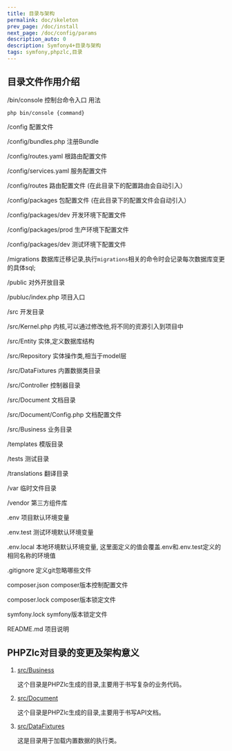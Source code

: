 ```yaml
---
title: 目录与架构
permalink: doc/skeleton
prev_page: /doc/install
next_page: /doc/config/params
description_auto: 0
description: Symfony4+目录与架构
tags: symfony,phpzlc,目录
---
```


## 目录文件作用介绍

/bin/console  控制台命令入口  用法 

```shell
php bin/console {command}
```

/config 配置文件

/config/bundles.php 注册Bundle

/config/routes.yaml 根路由配置文件

/config/services.yaml 服务配置文件

/config/routes 路由配置文件 (在此目录下的配置路由会自动引入）

/config/packages 包配置文件 (在此目录下的配置文件会自动引入）

/config/packages/dev 开发环境下配置文件

/config/packages/prod 生产环境下配置文件

/config/packages/dev 测试环境下配置文件

/migrations 数据库迁移记录,执行`migrations`相关的命令时会记录每次数据库变更的具体sql;

/public  对外开放目录

/publuc/index.php 项目入口

/src 开发目录

/src/Kernel.php 内核,可以通过修改他,将不同的资源引入到项目中

/src/Entity 实体,定义数据库结构

/src/Repository 实体操作类,相当于model层

/src/DataFixtures 内置数据类目录

/src/Controller 控制器目录

/src/Document 文档目录

/src/Document/Config.php 文档配置文件

/src/Business 业务目录

/templates 模版目录

/tests 测试目录

/translations 翻译目录

/var 临时文件目录

/vendor 第三方组件库

.env 项目默认环境变量

.env.test 测试环境默认环境变量

.env.local 本地环境默认环境变量, 这里面定义的值会覆盖.env和.env.test定义的相同名称的环境值

.gitignore 定义git忽略哪些文件

composer.json composer版本控制配置文件

composer.lock  composer版本锁定文件

symfony.lock symfony版本锁定文件

README.md 项目说明

## PHPZlc对目录的变更及架构意义

1. [src/Business](/doc/business) 

    这个目录是PHPZlc生成的目录,主要用于书写复杂的业务代码。
    
2. [src/Document](/doc/document-bundle)

    这个目录是PHPZlc生成的目录,主要用于书写API文档。
    
3. [src/DataFixtures](/doc/data-fixtures)

    这是目录用于加载内置数据的执行类。

   


